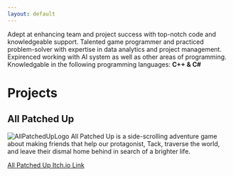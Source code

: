 ```yaml
---
layout: default
---
```


Adept at enhancing team and project success with top-notch code and knowledgeable support. Talented game programmer and practiced problem-solver with expertise in data analytics and project management. Expirenced working with AI system as well as other areas of programming. Knowledgable in the following programming languages: **C++ & C#**

# Projects

## All Patched Up

![AllPatchedUpLogo](https://img.itch.zone/aW1nLzYxODc0MTQucG5n/original/FaqL9q.png)
All Patched Up is a side-scrolling adventure game about making friends that help our protagonist, Tack, traverse the world, and leave their dismal home behind in search of a brighter life.

[All Patched Up Itch.io Link](https://teamfire2021.itch.io/allpatchedup)
